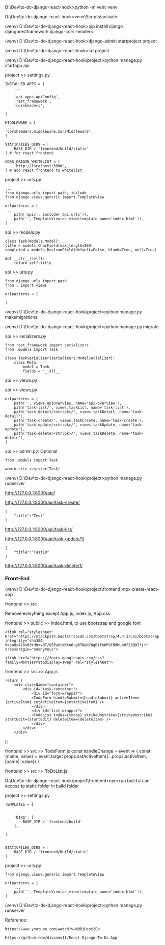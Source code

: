 D:\Dev\to-do-django-react-hook>python -m venv venv

D:\Dev\to-do-django-react-hook>venv\Scripts\activate

(venv) D:\Dev\to-do-django-react-hook>pip install django djangorestframework django-cors-headers

(venv) D:\Dev\to-do-django-react-hook>django-admin startproject project

(venv) D:\Dev\to-do-django-react-hook>cd project

(venv) D:\Dev\to-do-django-react-hook\project>python manage.py startapp api


project >> settings.py

    INSTALLED_APPS = [
        ...

        'api.apps.ApiConfig',
        'rest_framework',
        'corsheaders',

    ]

    MIDDLEWARE = [
    ...
    'corsheaders.middleware.CorsMiddleware',
    ]

    STATICFILES_DIRS = [
        BASE_DIR / 'frontend/build/static'
    ] # for react frontend

    CORS_ORIGIN_WHITELIST = [
        'http://localhost:3000',
    ] # add react frontend to whitelist


project >> urls.py

    ...
    from django.urls import path, include
    from django.views.generic import TemplateView

    urlpatterns = [
    ...
        path('api/', include('api.urls')),
        path('', TemplateView.as_view(template_name='index.html')),
    ]

api >> models.py

    class Task(models.Model):
    title = models.CharField(max_length=200)
    completed = models.BooleanField(default=False, blank=True, null=True)

    def __str__(self):
        return self.title

api >> urls.py

    from django.urls import path
    from . import views

    urlpatterns = [

    ]

(venv) D:\Dev\to-do-django-react-hook\project>python manage.py makemigrations

(venv) D:\Dev\to-do-django-react-hook\project>python manage.py migrate

api >> serializers.py

    from rest_framework import serializers
    from .models import Task

    class TaskSerializer(serializers.ModelSerializer):
        class Meta:
            model = Task
            fields = '__all__'

api >> views.py

api >> views.py

    urlpatterns = [
        path('', views.apiOverview, name='api-overview'),
        path('task-list/', views.taskList, name='task-list'),
        path('task-detail/<str:pk>/', views.taskDetail, name='task-detail'),
        path('task-create/', views.taskCreate, name='task-create'),
        path('task-update/<str:pk>/', views.taskUpdate, name='task-update'),
        path('task-delete/<str:pk>/', views.taskDelete, name='task-delete'),
    ]

api >> admin.py: Optional

    from .models import Task

    admin.site.register(Task)


(venv) D:\Dev\to-do-django-react-hook\project>python manage.py runserver


http://127.0.0.1:8000/api/

http://127.0.0.1:8000/api/task-create/

    {
        "title":"Test"
    }

http://127.0.0.1:8000/api/task-list/

http://127.0.0.1:8000/api/task-update/1/

    {
        "title":"Test10"
    }

http://127.0.0.1:8000/api/task-delete/1/


### Front-End

(venv) D:\Dev\to-do-django-react-hook\project\frontend>npx create-react-app .

frontend >> src

Remove everything except App.js, index.js, App.css

frontend >> public >> index.html, to use bootstrap and google font

    <link rel="stylesheet" href="https://stackpath.bootstrapcdn.com/bootstrap/4.4.1/css/bootstrap.min.css" integrity="sha384-Vkoo8x4CGsO3+Hhxv8T/Q5PaXtkKtu6ug5TOeNV6gBiFeWPGFN9MuhOf23Q9Ifjh" crossorigin="anonymous">

    <link href="https://fonts.googleapis.com/css?family=Montserrat&display=swap" rel="stylesheet">

frontend >> src >> App.js

    return (
        <div className="container">
            <div id="task-container">
                <div id="form-wrapper">
                <TodoForm handleSubmit={handleSubmit} activeItem={activeItem} setActiveItem={setActiveItem} />
                </div>
                <div id="list-wrapper">
                <TodoList todos={todos} strikeUnstrike={strikeUnstrike} startEdit={startEdit} deleteItem={deleteItem} />
                </div>
            </div>
        </div>
  );

frontend >> src >> TodoForm.js
    const handleChange = event => {
        const {name, value} = event.target
        props.setActiveItem({...props.activeItem, [name]: value})
    }

frontend >> src >> ToDoList.js

D:\Dev\to-do-django-react-hook\project\frontend>npm run build # can access to static folder in build folder

project >> settings.py

    TEMPLATES = [

        ...
        'DIRS': [
            BASE_DIR / 'frontend/build'
        ],

    ]


    STATICFILES_DIRS = [
        BASE_DIR / 'frontend/build/static'
    ]

project >> urls.py


    from django.views.generic import TemplateView

    urlpatterns = [
        ...
        path('', TemplateView.as_view(template_name='index.html')),
    ]


(venv) D:\Dev\to-do-django-react-hook\project>python manage.py runserver



Reference:

    https://www.youtube.com/watch?v=W9BjUoot2Eo

    https://github.com/divanov11/React-Django-To-Do-App

    